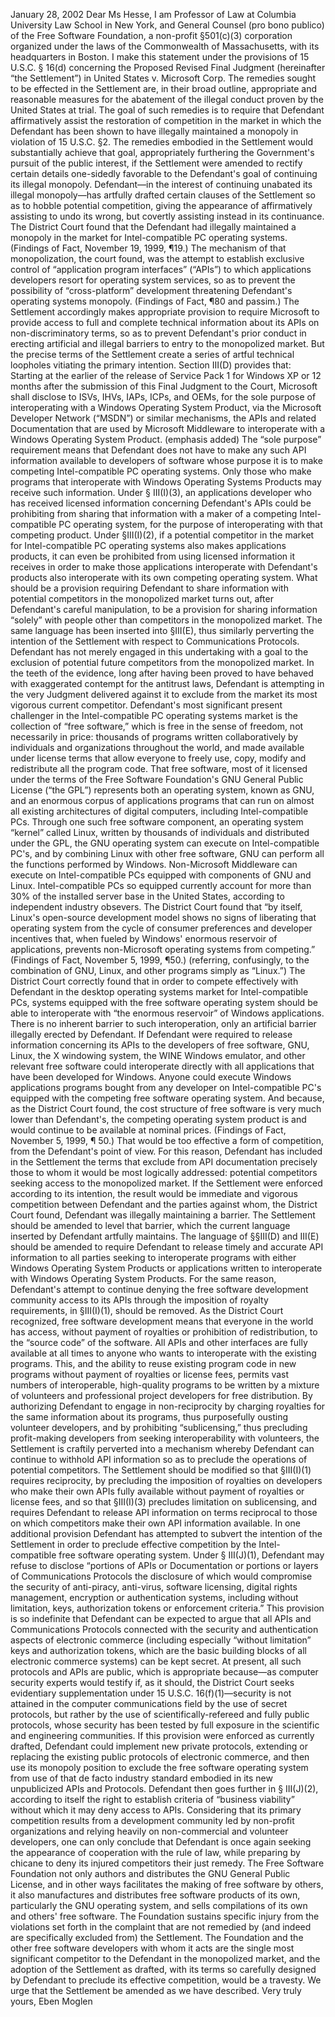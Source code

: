 January 28, 2002 Dear Ms Hesse, I am Professor of Law at Columbia University Law School in New York, and General Counsel (pro bono publico) of the Free Software Foundation, a non-profit §501(c)(3) corporation organized under the laws of the Commonwealth of Massachusetts, with its headquarters in Boston. I make this statement under the provisions of 15 U.S.C. § 16(d) concerning the Proposed Revised Final Judgment (hereinafter “the Settlement”) in United States v. Microsoft Corp. The remedies sought to be effected in the Settlement are, in their broad outline, appropriate and reasonable measures for the abatement of the illegal conduct proven by the United States at trial. The goal of such remedies is to require that Defendant affirmatively assist the restoration of competition in the market in which the Defendant has been shown to have illegally maintained a monopoly in violation of 15 U.S.C. §2. The remedies embodied in the Settlement would substantially achieve that goal, appropriately furthering the Government's pursuit of the public interest, if the Settlement were amended to rectify certain details one-sidedly favorable to the Defendant's goal of continuing its illegal monopoly. Defendant—in the interest of continuing unabated its illegal monopoly—has artfully drafted certain clauses of the Settlement so as to hobble potential competition, giving the appearance of affirmatively assisting to undo its wrong, but covertly assisting instead in its continuance. The District Court found that the Defendant had illegally maintained a monopoly in the market for Intel-compatible PC operating systems. (Findings of Fact, November 19, 1999, ¶19.) The mechanism of that monopolization, the court found, was the attempt to establish exclusive control of “application program interfaces” (“APIs”) to which applications developers resort for operating system services, so as to prevent the possibility of “cross-platform” development threatening Defendant's operating systems monopoly. (Findings of Fact, ¶80 and passim.) The Settlement accordingly makes appropriate provision to require Microsoft to provide access to full and complete technical information about its APIs on non-discriminatory terms, so as to prevent Defendant's prior conduct in erecting artificial and illegal barriers to entry to the monopolized market. But the precise terms of the Settlement create a series of artful technical loopholes vitiating the primary intention. Section III(D) provides that: Starting at the earlier of the release of Service Pack 1 for Windows XP or 12 months after the submission of this Final Judgment to the Court, Microsoft shall disclose to ISVs, IHVs, IAPs, ICPs, and OEMs, for the sole purpose of interoperating with a Windows Operating System Product, via the Microsoft Developer Network (“MSDN”) or similar mechanisms, the APIs and related Documentation that are used by Microsoft Middleware to interoperate with a Windows Operating System Product. (emphasis added) The “sole purpose” requirement means that Defendant does not have to make any such API information available to developers of software whose purpose it is to make competing Intel-compatible PC operating systems. Only those who make programs that interoperate with Windows Operating Systems Products may receive such information. Under § III(I)(3), an applications developer who has received licensed information concerning Defendant's APIs could be prohibiting from sharing that information with a maker of a competing Intel-compatible PC operating system, for the purpose of interoperating with that competing product. Under §III(I)(2), if a potential competitor in the market for Intel-compatible PC operating systems also makes applications products, it can even be prohibited from using licensed information it receives in order to make those applications interoperate with Defendant's products also interoperate with its own competing operating system. What should be a provision requiring Defendant to share information with potential competitors in the monopolized market turns out, after Defendant's careful manipulation, to be a provision for sharing information “solely” with people other than competitors in the monopolized market. The same language has been inserted into §III(E), thus similarly perverting the intention of the Settlement with respect to Communications Protocols. Defendant has not merely engaged in this undertaking with a goal to the exclusion of potential future competitors from the monopolized market. In the teeth of the evidence, long after having been proved to have behaved with exaggerated contempt for the antitrust laws, Defendant is attempting in the very Judgment delivered against it to exclude from the market its most vigorous current competitor. Defendant's most significant present challenger in the Intel-compatible PC operating systems market is the collection of “free software,” which is free in the sense of freedom, not necessarily in price: thousands of programs written collaboratively by individuals and organizations throughout the world, and made available under license terms that allow everyone to freely use, copy, modify and redistribute all the program code. That free software, most of it licensed under the terms of the Free Software Foundation's GNU General Public License (“the GPL”) represents both an operating system, known as GNU, and an enormous corpus of applications programs that can run on almost all existing architectures of digital computers, including Intel-compatible PCs. Through one such free software component, an operating system “kernel” called Linux, written by thousands of individuals and distributed under the GPL, the GNU operating system can execute on Intel-compatible PC's, and by combining Linux with other free software, GNU can perform all the functions performed by Windows. Non-Microsoft Middleware can execute on Intel-compatible PCs equipped with components of GNU and Linux. Intel-compatible PCs so equipped currently account for more than 30% of the installed server base in the United States, according to independent industry obsevers. The District Court found that “by itself, Linux's open-source development model shows no signs of liberating that operating system from the cycle of consumer preferences and developer incentives that, when fueled by Windows' enormous reservoir of applications, prevents non-Microsoft operating systems from competing.” (Findings of Fact, November 5, 1999, ¶50.) (referring, confusingly, to the combination of GNU, Linux, and other programs simply as “Linux.”) The District Court correctly found that in order to compete effectively with Defendant in the desktop operating systems market for Intel-compatible PCs, systems equipped with the free software operating system should be able to interoperate with “the enormous reservoir” of Windows applications. There is no inherent barrier to such interoperation, only an artificial barrier illegally erected by Defendant. If Defendant were required to release information concerning its APIs to the developers of free software, GNU, Linux, the X windowing system, the WINE Windows emulator, and other relevant free software could interoperate directly with all applications that have been developed for Windows. Anyone could execute Windows applications programs bought from any developer on Intel-compatible PC's equipped with the competing free software operating system. And because, as the District Court found, the cost structure of free software is very much lower than Defendant's, the competing operating system product is and would continue to be available at nominal prices. (Findings of Fact, November 5, 1999, ¶ 50.) That would be too effective a form of competition, from the Defendant's point of view. For this reason, Defendant has included in the Settlement the terms that exclude from API documentation precisely those to whom it would be most logically addressed: potential competitors seeking access to the monopolized market. If the Settlement were enforced according to its intention, the result would be immediate and vigorous competition between Defendant and the parties against whom, the District Court found, Defendant was illegally maintaining a barrier. The Settlement should be amended to level that barrier, which the current language inserted by Defendant artfully maintains. The language of §§III(D) and III(E) should be amended to require Defendant to release timely and accurate API information to all parties seeking to interoperate programs with either Windows Operating System Products or applications written to interoperate with Windows Operating System Products. For the same reason, Defendant's attempt to continue denying the free software development community access to its APIs through the imposition of royalty requirements, in §III(I)(1), should be removed. As the District Court recognized, free software development means that everyone in the world has access, without payment of royalties or prohibition of redistribution, to the “source code” of the software. All APIs and other interfaces are fully available at all times to anyone who wants to interoperate with the existing programs. This, and the ability to reuse existing program code in new programs without payment of royalties or license fees, permits vast numbers of interoperable, high-quality programs to be written by a mixture of volunteers and professional project developers for free distribution. By authorizing Defendant to engage in non-reciprocity by charging royalties for the same information about its programs, thus purposefully ousting volunteer developers, and by prohibiting “sublicensing,” thus precluding profit-making developers from seeking interoperability with volunteers, the Settlement is craftily perverted into a mechanism whereby Defendant can continue to withhold API information so as to preclude the operations of potential competitors. The Settlement should be modified so that §III(I)(1) requires reciprocity, by precluding the imposition of royalties on developers who make their own APIs fully available without payment of royalties or license fees, and so that §III(I)(3) precludes limitation on sublicensing, and requires Defendant to release API information on terms reciprocal to those on which competitors make their own API information available. In one additional provision Defendant has attempted to subvert the intention of the Settlement in order to preclude effective competition by the Intel-compatible free software operating system. Under § III(J)(1), Defendant may refuse to disclose “portions of APIs or Documentation or portions or layers of Communications Protocols the disclosure of which would compromise the security of anti-piracy, anti-virus, software licensing, digital rights management, encryption or authentication systems, including without limitation, keys, authorization tokens or enforcement criteria.” This provision is so indefinite that Defendant can be expected to argue that all APIs and Communications Protocols connected with the security and authentication aspects of electronic commerce (including especially “without limitation” keys and authorization tokens, which are the basic building blocks of all electronic commerce systems) can be kept secret. At present, all such protocols and APIs are public, which is appropriate because—as computer security experts would testify if, as it should, the District Court seeks evidentiary supplementation under 15 U.S.C. 16(f)(1)—security is not attained in the computer communications field by the use of secret protocols, but rather by the use of scientifically-refereed and fully public protocols, whose security has been tested by full exposure in the scientific and engineering communities. If this provision were enforced as currently drafted, Defendant could implement new private protocols, extending or replacing the existing public protocols of electronic commerce, and then use its monopoly position to exclude the free software operating system from use of that de facto industry standard embodied in its new unpublicized APIs and Protocols. Defendant then goes further in § III(J)(2), according to itself the right to establish criteria of “business viability” without which it may deny access to APIs. Considering that its primary competition results from a development community led by non-profit organizations and relying heavily on non-commercial and volunteer developers, one can only conclude that Defendant is once again seeking the appearance of cooperation with the rule of law, while preparing by chicane to deny its injured competitors their just remedy. The Free Software Foundation not only authors and distributes the GNU General Public License, and in other ways facilitates the making of free software by others, it also manufactures and distributes free software products of its own, particularly the GNU operating system, and sells compilations of its own and others' free software. The Foundation sustains specific injury from the violations set forth in the complaint that are not remedied by (and indeed are specifically excluded from) the Settlement. The Foundation and the other free software developers with whom it acts are the single most significant competitor to the Defendant in the monopolized market, and the adoption of the Settlement as drafted, with its terms so carefully designed by Defendant to preclude its effective competition, would be a travesty. We urge that the Settlement be amended as we have described. Very truly yours, Eben Moglen